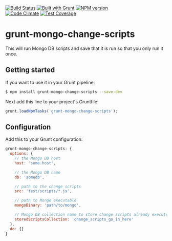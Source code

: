 [![Build Status](https://api.travis-ci.org/meilke/grunt-mongo-change-scripts.png)](https://travis-ci.org/meilke/grunt-mongo-change-scripts)
[![Built with Grunt](https://cdn.gruntjs.com/builtwith.png)](http://gruntjs.com/)
[![NPM version](https://badge.fury.io/js/grunt-mongo-change-scripts.svg)](http://badge.fury.io/js/grunt-mongo-change-scripts)  
[![Code Climate](https://codeclimate.com/github/meilke/grunt-mongo-change-scripts/badges/gpa.svg)](https://codeclimate.com/github/meilke/grunt-mongo-change-scripts)
[![Test Coverage](https://codeclimate.com/github/meilke/grunt-mongo-change-scripts/badges/coverage.svg)](https://codeclimate.com/github/meilke/grunt-mongo-change-scripts)  

# grunt-mongo-change-scripts

This will run Mongo DB scripts and save that it is run so that you only run it once.

## Getting started

If you want to use it in your Grunt pipeline:

```bash
$ npm install grunt-mongo-change-scripts --save-dev
```

Next add this line to your project's Gruntfile:

```js
grunt.loadNpmTasks('grunt-mongo-change-scripts');
```

## Configuration

Add this to your Grunt configuration:

```js
grunt-mongo-change-scripts: {
  options: {
    // the Mongo DB host
    host: 'some.host',

    // the Mongo DB name
    db: 'somedb',

    // path to the change scripts
    src: 'test/scripts/*.js',

    // path to Mongo executable
    mongoBinary: 'path/to/mongo',

    // Mongo DB collection name to store change scripts already executed
    storedScriptsCollection: 'change_scripts_go_in_here'
  },
  do: {}
}
```